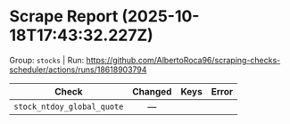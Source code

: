 # Scrape Report (2025-10-18T17:43:32.227Z)

Group: `stocks`  |  Run: https://github.com/AlbertoRoca96/scraping-checks-scheduler/actions/runs/18618903794

| Check | Changed | Keys | Error |
|---|:---:|:--|:--|
| `stock_ntdoy_global_quote` | — |  |  |
